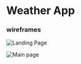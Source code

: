 # Weather App

### wireframes

![Landing Page](weatherly-landing-page.png?raw=true)

![Main page](weatherly.png?raw=true)